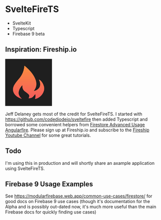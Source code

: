 # SvelteFireTS

- SvelteKit 
- Typescript
- Firebase 9 beta 

## Inspiration: Fireship.io

<img src="static/fireship.png" alt="Firship.io" width="150"/>
<!-- ![Fireship.io](/static/fireship.png) -->

Jeff Delaney gets most of the credit for SvelteFireTS. I started with https://github.com/codediodeio/sveltefire then added Typescript and borrowed some convenient helpers from [Firestore Advanced Usage Angularfire](https://fireship.io/lessons/firestore-advanced-usage-angularfire/). Please sign up at Fireship.io and subscribe to the [Fireship Youtube Channel](https://www.youtube.com/channel/UCsBjURrPoezykLs9EqgamOA) for some great tutorials.


## Todo
I'm using this in production and will shortly share an axample application using SvelteFireTS.

## Firebase 9 Usage Examples

See https://modularfirebase.web.app/common-use-cases/firestore/ for good docs on Firebase 9 use cases (though it's documentation for the Alpha and is possibly out-dated now, it's much more useful than the main Firebase docs for quickly finding use cases)
